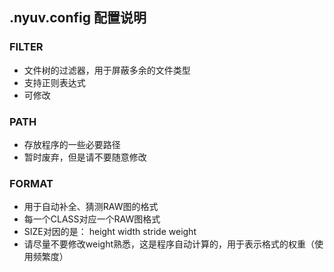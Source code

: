 ## .nyuv.config 配置说明

### FILTER

- 文件树的过滤器，用于屏蔽多余的文件类型
- 支持正则表达式
- 可修改

### PATH

- 存放程序的一些必要路径
- 暂时废弃，但是请不要随意修改

### FORMAT

- 用于自动补全、猜测RAW图的格式
- 每一个CLASS对应一个RAW图格式
- SIZE对因的是： height  width  stride  weight
- 请尽量不要修改weight熟悉，这是程序自动计算的，用于表示格式的权重（使用频繁度）
